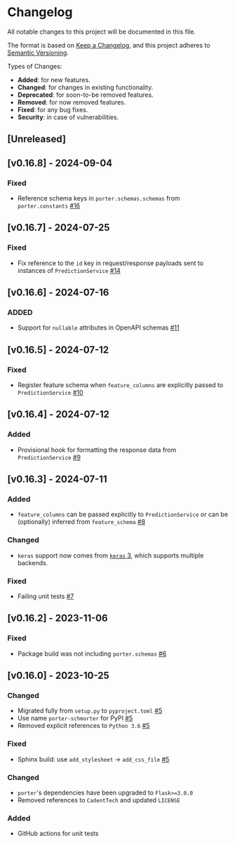 # Changelog

All notable changes to this project will be documented in this file.

The format is based on [Keep a Changelog](https://keepachangelog.com/en/1.0.0/),
and this project adheres to [Semantic Versioning](https://semver.org/spec/v2.0.0.html).

Types of Changes:
- **Added**: for new features.
- **Changed**: for changes in existing functionality.
- **Deprecated**: for soon-to-be removed features.
- **Removed**: for now removed features.
- **Fixed**: for any bug fixes.
- **Security**: in case of vulnerabilities.

## [Unreleased]

## [v0.16.8] - 2024-09-04

### Fixed

- Reference schema keys in `porter.schemas.schemas` from `porter.constants` [#16](https://github.com/dantegates/porter/pull/16)

## [v0.16.7] - 2024-07-25

### Fixed

- Fix reference to the `id` key in request/response payloads sent to instances of `PredictionService` [#14](https://github.com/dantegates/porter/pull/14)

## [v0.16.6] - 2024-07-16

### ADDED

- Support for `nullable` attributes in OpenAPI schemas [#11](https://github.com/dantegates/porter/pull/11)

## [v0.16.5] - 2024-07-12

### Fixed

- Register feature schema when `feature_columns` are explicitly passed to `PredictionService` [#10](https://github.com/dantegates/porter/pull/10)

## [v0.16.4] - 2024-07-12

### Added
- Provisional hook for formatting the response data from `PredictionService` [#9](https://github.com/dantegates/porter/pull/9)

## [v0.16.3] - 2024-07-11

### Added
- `feature_columns` can be passed explicitly to `PredictionService` or can be (optionally) inferred from `feature_schema` [#8](https://github.com/dantegates/porter/pull/8)

### Changed
- `keras` support now comes from [`keras` 3](https://keras.io/getting_started/#installing-keras-3), which supports multiple backends.

### Fixed
- Failing unit tests [#7](https://github.com/dantegates/porter/pull/7)

## [v0.16.2] - 2023-11-06

### Fixed
- Package build was not including `porter.schemas` [#6](https://github.com/dantegates/porter/pull/6)

## [v0.16.0] - 2023-10-25

### Changed
- Migrated fully from `setup.py` to `pyproject.toml` [#5](https://github.com/dantegates/porter/pull/5)
- Use name `porter-schmorter` for PyPI [#5](https://github.com/dantegates/porter/pull/5)
- Removed explicit references to `Python 3.6` [#5](https://github.com/dantegates/porter/pull/5)

### Fixed
- Sphinx build: use `add_stylesheet` -> `add_css_file` [#5](https://github.com/dantegates/porter/pull/5)

### Changed
- `porter`'s dependencies have been upgraded to `Flask>=3.0.0`
- Removed references to `CadentTech` and updated `LICENSE`

### Added
- GitHub actions for unit tests
